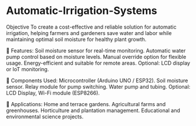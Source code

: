 # Automatic-Irrigation-Systems
Objective
To create a cost-effective and reliable solution for automatic irrigation, helping farmers and gardeners save water and labor while maintaining optimal soil moisture for healthy plant growth.

🔧 Features:
Soil moisture sensor for real-time monitoring.
Automatic water pump control based on moisture levels.
Manual override option for flexible usage.
Energy-efficient and suitable for remote areas.
Optional: LCD display or IoT monitoring.

🧠 Components Used:
Microcontroller (Arduino UNO / ESP32).
Soil moisture sensor.
Relay module for pump switching.
Water pump and tubing.
Optional: LCD Display, Wi-Fi module (ESP8266).

📌 Applications:
Home and terrace gardens.
Agricultural farms and greenhouses.
Horticulture and plantation management.
Educational and environmental science projects.

